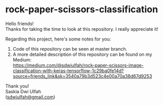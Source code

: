 # rock-paper-scissors-classification

Hello friends!
<br>Thanks for taking the time to look at this repository. I really appreciate it!</br>

Regarding this project, here's some notes for you:
1. Code of this repository can be seen at master branch.
2. A more detailed description of this repository can be found on my Medium:
<br>https://medium.com/@sdwiulfah/rock-paper-scissors-image-classification-with-keras-tensorflow-1c29ba0fe14d?source=friends_link&sk=3540a79b3d523c4e00a70a38d67d9253

Thank you!
<br>Saskia Dwi Ulfah
<br>(sdwiulfah@gmail.com) </br>
